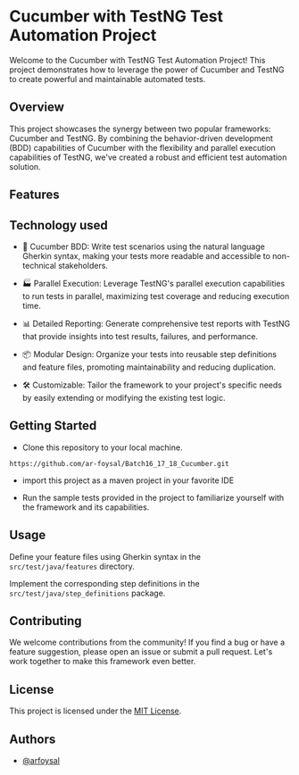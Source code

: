 # Cucumber with TestNG Test Automation Project
Welcome to the Cucumber with TestNG Test Automation Project! This project demonstrates how to leverage the power of Cucumber and TestNG to create powerful and maintainable automated tests.
## Overview
This project showcases the synergy between two popular frameworks: Cucumber and TestNG. By combining the behavior-driven development (BDD) capabilities of Cucumber with the flexibility and parallel execution capabilities of TestNG, we've created a robust and efficient test automation solution.
## Features

## Technology used
  
- 🥒 Cucumber BDD: Write test scenarios using the natural language Gherkin syntax, making your tests more readable and accessible to non-technical stakeholders.

- 🏭 Parallel Execution: Leverage TestNG's parallel execution capabilities to run tests in parallel, maximizing test coverage and reducing execution time.

- 📊 Detailed Reporting: Generate comprehensive test reports with TestNG that provide insights into test results, failures, and performance.

- 📦 Modular Design: Organize your tests into reusable step definitions and feature files, promoting maintainability and reducing duplication.

- 🛠 Customizable: Tailor the framework to your project's specific needs by easily extending or modifying the existing test logic. 

## Getting Started
  
- Clone this repository to your local machine.

``` 
https://github.com/ar-foysal/Batch16_17_18_Cucumber.git 

```
- import this project as a maven project in your favorite IDE

- Run the sample tests provided in the project to familiarize yourself with the framework and its capabilities.

## Usage
Define your feature files using Gherkin syntax in the `src/test/java/features` directory.

Implement the corresponding step definitions in the `src/test/java/step_definitions` package.


## Contributing
We welcome contributions from the community! If you find a bug or have a feature suggestion, please open an issue or submit a pull request. Let's work together to make this framework even better.

## License
This project is licensed under the [MIT License](https://github.com/ar-foysal/Batch16_17_18_Cucumber/blob/main/LICENSE).

## Authors

- [@arfoysal](https://www.github.com/arfoysal)